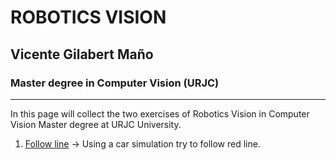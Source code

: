 # ROBOTICS VISION 
## Vicente Gilabert Maño
### Master degree in Computer Vision (URJC)
---

In this page will collect the two exercises of Robotics Vision in Computer Vision Master degree at URJC University. 

1. [Follow line](Follow_line/Follow_line_index.md) -> Using a car simulation try to follow red line.
